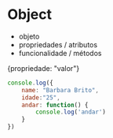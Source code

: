 # Object

* objeto
* propriedades / atributos
* funcionalidade / métodos

{propriedade: "valor"}

```js
console.log({
    name: "Barbara Brito",
    idade:"25",
    andar: function() {
        console.log('andar')
    }
})
```